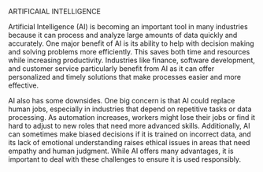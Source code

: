 
ARTIFICAIAL INTELLIGENCE

Artificial Intelligence (AI) is becoming an important tool in many industries because it can process and analyze large amounts of data quickly and accurately. One major benefit of AI is its ability to help with decision making and solving problems more efficiently. This saves both time and resources while increasing productivity. Industries like finance, software development, and customer service particularly benefit from AI as it can offer personalized and timely solutions that make processes easier and more effective.

AI also has some downsides. One big concern is that AI could replace human jobs, especially in industries that depend on repetitive tasks or data processing. As automation increases, workers might lose their jobs or find it hard to adjust to new roles that need more advanced skills. Additionally, AI can sometimes make biased decisions if it is trained on incorrect data, and its lack of emotional understanding raises ethical issues in areas that need empathy and human judgment. While AI offers many advantages, it is important to deal with these challenges to ensure it is used responsibly.
